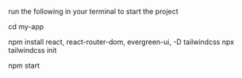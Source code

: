 run the following in your terminal to start the project

cd my-app

npm install react, react-router-dom, evergreen-ui, -D tailwindcss npx tailwindcss init

npm start

